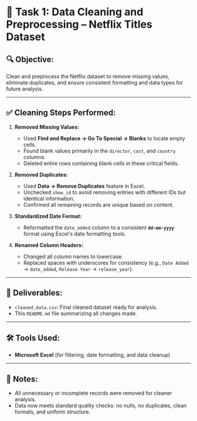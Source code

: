 # 🧹 Task 1: Data Cleaning and Preprocessing – Netflix Titles Dataset

## 🔍 Objective:
Clean and preprocess the Netflix dataset to remove missing values, eliminate duplicates, and ensure consistent formatting and data types for future analysis.

---

## ✅ Cleaning Steps Performed:

1. **Removed Missing Values:**
   - Used **Find and Replace → Go To Special → Blanks** to locate empty cells.
   - Found blank values primarily in the `director`, `cast`, and `country` columns.
   - Deleted entire rows containing blank cells in these critical fields.

2. **Removed Duplicates:**
   - Used **Data → Remove Duplicates** feature in Excel.
   - Unchecked `show_id` to avoid removing entries with different IDs but identical information.
   - Confirmed all remaining records are unique based on content.

3. **Standardized Date Format:**
   - Reformatted the `date_added` column to a consistent **`dd-mm-yyyy`** format using Excel's date formatting tools.

4. **Renamed Column Headers:**
   - Changed all column names to lowercase.
   - Replaced spaces with underscores for consistency (e.g., `Date Added` → `date_added`, `Release Year` → `release_year`).

---

## 📁 Deliverables:
- `cleaned_data.csv`: Final cleaned dataset ready for analysis.
- This `README.md` file summarizing all changes made.

---

## 🛠 Tools Used:
- **Microsoft Excel** (for filtering, date formatting, and data cleanup)

---

## 📌 Notes:
- All unnecessary or incomplete records were removed for cleaner analysis.
- Data now meets standard quality checks: no nulls, no duplicates, clean formats, and uniform structure.
